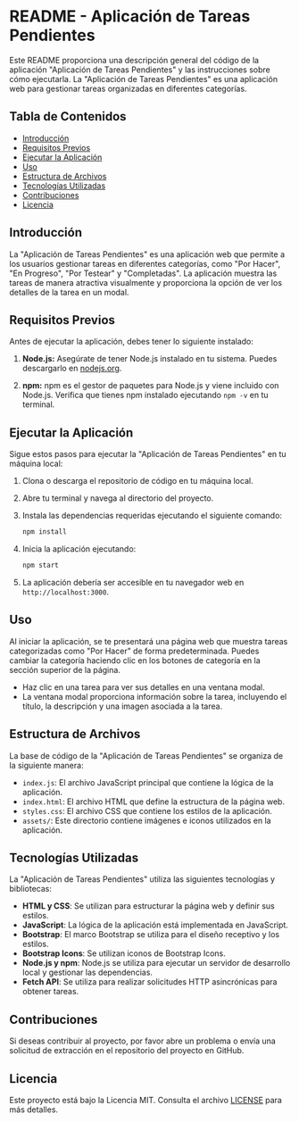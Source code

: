 # README - Aplicación de Tareas Pendientes

Este README proporciona una descripción general del código de la aplicación "Aplicación de Tareas Pendientes" y las instrucciones sobre cómo ejecutarla. La "Aplicación de Tareas Pendientes" es una aplicación web para gestionar tareas organizadas en diferentes categorías.

## Tabla de Contenidos

- [Introducción](#introducción)
- [Requisitos Previos](#requisitos-previos)
- [Ejecutar la Aplicación](#ejecutar-la-aplicación)
- [Uso](#uso)
- [Estructura de Archivos](#estructura-de-archivos)
- [Tecnologías Utilizadas](#tecnologías-utilizadas)
- [Contribuciones](#contribuciones)
- [Licencia](#licencia)

## Introducción

La "Aplicación de Tareas Pendientes" es una aplicación web que permite a los usuarios gestionar tareas en diferentes categorías, como "Por Hacer", "En Progreso", "Por Testear" y "Completadas". La aplicación muestra las tareas de manera atractiva visualmente y proporciona la opción de ver los detalles de la tarea en un modal.

## Requisitos Previos

Antes de ejecutar la aplicación, debes tener lo siguiente instalado:

1. **Node.js:** Asegúrate de tener Node.js instalado en tu sistema. Puedes descargarlo en [nodejs.org](https://nodejs.org/).

2. **npm:** npm es el gestor de paquetes para Node.js y viene incluido con Node.js. Verifica que tienes npm instalado ejecutando `npm -v` en tu terminal.

## Ejecutar la Aplicación

Sigue estos pasos para ejecutar la "Aplicación de Tareas Pendientes" en tu máquina local:

1. Clona o descarga el repositorio de código en tu máquina local.

2. Abre tu terminal y navega al directorio del proyecto.

3. Instala las dependencias requeridas ejecutando el siguiente comando:

   ```bash
   npm install
   ```

4. Inicia la aplicación ejecutando:

   ```bash
   npm start
   ```

5. La aplicación debería ser accesible en tu navegador web en `http://localhost:3000`.

## Uso

Al iniciar la aplicación, se te presentará una página web que muestra tareas categorizadas como "Por Hacer" de forma predeterminada. Puedes cambiar la categoría haciendo clic en los botones de categoría en la sección superior de la página.

- Haz clic en una tarea para ver sus detalles en una ventana modal.
- La ventana modal proporciona información sobre la tarea, incluyendo el título, la descripción y una imagen asociada a la tarea.

## Estructura de Archivos

La base de código de la "Aplicación de Tareas Pendientes" se organiza de la siguiente manera:

- `index.js`: El archivo JavaScript principal que contiene la lógica de la aplicación.
- `index.html`: El archivo HTML que define la estructura de la página web.
- `styles.css`: El archivo CSS que contiene los estilos de la aplicación.
- `assets/`: Este directorio contiene imágenes e iconos utilizados en la aplicación.

## Tecnologías Utilizadas

La "Aplicación de Tareas Pendientes" utiliza las siguientes tecnologías y bibliotecas:

- **HTML y CSS**: Se utilizan para estructurar la página web y definir sus estilos.
- **JavaScript**: La lógica de la aplicación está implementada en JavaScript.
- **Bootstrap**: El marco Bootstrap se utiliza para el diseño receptivo y los estilos.
- **Bootstrap Icons**: Se utilizan iconos de Bootstrap Icons.
- **Node.js y npm**: Node.js se utiliza para ejecutar un servidor de desarrollo local y gestionar las dependencias.
- **Fetch API**: Se utiliza para realizar solicitudes HTTP asincrónicas para obtener tareas.

## Contribuciones

Si deseas contribuir al proyecto, por favor abre un problema o envía una solicitud de extracción en el repositorio del proyecto en GitHub.

## Licencia

Este proyecto está bajo la Licencia MIT. Consulta el archivo [LICENSE](LICENSE) para más detalles.
